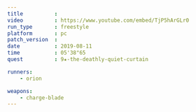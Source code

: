 ```yaml
---
title          :
video          : https://www.youtube.com/embed/TjP5hArGLr0
run_type       : freestyle
platform       : pc
patch_version  : 
date           : 2019-08-11
time           : 05'38"65
quest          : 9★-the-deathly-quiet-curtain

runners:
    - orion

weapons:
    - charge-blade
---
```

